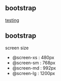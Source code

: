 ## bootstrap 
[testing](http://codepen.io/shuk/pen/megGXL)


## bootstrap

screen size
- @screen-xs : 480px
- @screen-sm : 768px
- @screen-md : 992px
- @screen-lg : 1200px
